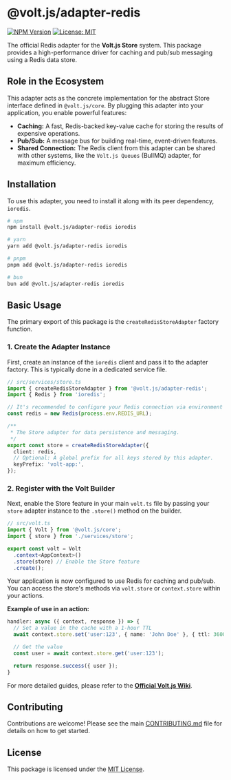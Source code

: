 # @volt.js/adapter-redis

[![NPM Version](https://img.shields.io/npm/v/@volt.js/adapter-redis.svg)](https://www.npmjs.com/package/@volt.js/adapter-redis)
[![License: MIT](https://img.shields.io/badge/License-MIT-yellow.svg)](https://opensource.org/licenses/MIT)

The official Redis adapter for the **Volt.js Store** system. This package provides a high-performance driver for caching and pub/sub messaging using a Redis data store.

## Role in the Ecosystem

This adapter acts as the concrete implementation for the abstract Store interface defined in `@volt.js/core`. By plugging this adapter into your application, you enable powerful features:

-   **Caching:** A fast, Redis-backed key-value cache for storing the results of expensive operations.
-   **Pub/Sub:** A message bus for building real-time, event-driven features.
-   **Shared Connection:** The Redis client from this adapter can be shared with other systems, like the `Volt.js Queues` (BullMQ) adapter, for maximum efficiency.

## Installation

To use this adapter, you need to install it along with its peer dependency, `ioredis`.

```bash
# npm
npm install @volt.js/adapter-redis ioredis

# yarn
yarn add @volt.js/adapter-redis ioredis

# pnpm
pnpm add @volt.js/adapter-redis ioredis

# bun
bun add @volt.js/adapter-redis ioredis
```

## Basic Usage

The primary export of this package is the `createRedisStoreAdapter` factory function.

### 1. Create the Adapter Instance

First, create an instance of the `ioredis` client and pass it to the adapter factory. This is typically done in a dedicated service file.

```typescript
// src/services/store.ts
import { createRedisStoreAdapter } from '@volt.js/adapter-redis';
import { Redis } from 'ioredis';

// It's recommended to configure your Redis connection via environment variables.
const redis = new Redis(process.env.REDIS_URL);

/**
 * The Store adapter for data persistence and messaging.
 */
export const store = createRedisStoreAdapter({
  client: redis,
  // Optional: A global prefix for all keys stored by this adapter.
  keyPrefix: 'volt-app:',
});
```

### 2. Register with the Volt Builder

Next, enable the Store feature in your main `volt.ts` file by passing your `store` adapter instance to the `.store()` method on the builder.

```typescript
// src/volt.ts
import { Volt } from '@volt.js/core';
import { store } from './services/store';

export const volt = Volt
  .context<AppContext>()
  .store(store) // Enable the Store feature
  .create();
```

Your application is now configured to use Redis for caching and pub/sub. You can access the store's methods via `volt.store` or `context.store` within your actions.

**Example of use in an action:**

```typescript
handler: async ({ context, response }) => {
  // Set a value in the cache with a 1-hour TTL
  await context.store.set('user:123', { name: 'John Doe' }, { ttl: 3600 });

  // Get the value
  const user = await context.store.get('user:123');

  return response.success({ user });
}
```

For more detailed guides, please refer to the **[Official Volt.js Wiki](https://voltjs.com/docs)**.

## Contributing

Contributions are welcome! Please see the main [CONTRIBUTING.md](/CONTRIBUTING.md) file for details on how to get started.

## License

This package is licensed under the [MIT License](/LICENSE).
